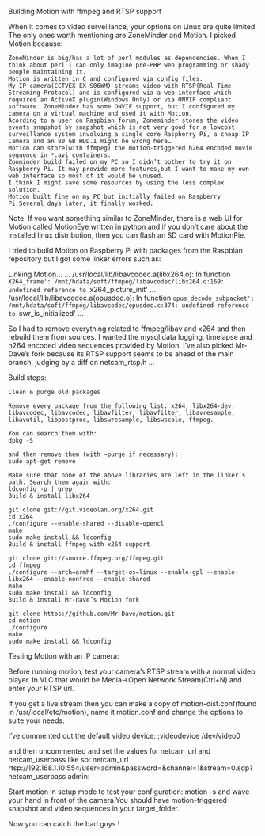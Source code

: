 
Building Motion with ffmpeg and RTSP support

When it comes to video surveillance, your options on Linux are quite limited. The only ones worth mentioning are ZoneMinder and Motion. I picked Motion because:

    ZoneMinder is big/has a lot of perl modules as dependencies. When I think about perl I can only imagine pre-PHP web programming or shady people maintaining it.
    Motion is written in C and configured via config files.
    My IP camera(CCTVEX EX-S06WM) streams video with RTSP(Real Time Streaming Protocol) and is configured via a web interface which requires an ActiveX plugin(Windows Only) or via ONVIF compliant software. ZoneMinder has some ONVIF support, but I configured my camera on a virtual machine and used it with Motion.
    Acording to a user on Raspbian forum, Zoneminder stores the video events snapshot by snapshot which is not very good for a lowcost surveillance system involving a single core Raspberry Pi, a cheap IP Camera and an 80 GB HDD.I might be wrong here…
    Motion can store(with ffmpeg) the motion-triggered h264 encoded movie sequence in *.avi containers.
    Zonminder build failed on my PC so I didn’t bother to try it on Raspberry Pi. It may provide more features,but I want to make my own web interface so most of it would be unused.
    I think I might save some resources by using the less complex solution.
    Motion built fine on my PC but initially failed on Raspberry Pi.Several days later, it finally worked.

Note: If you want something similar to ZoneMinder, there is a web UI for Motion called MotionEye written in python and if you don’t care about the installed linux distribution, then you can flash an SD card with MotionPie.

I tried to build Motion on Raspberry Pi with packages from the Raspbian repository but I got some linker errors such as:

Linking Motion...
...
/usr/local/lib/libavcodec.a(libx264.o): In function `X264_frame':
/mnt/hdata/soft/ffmpeg/libavcodec/libx264.c:169: undefined reference to `x264_picture_init'
...
/usr/local/lib/libavcodec.a(opusdec.o): In function `opus_decode_subpacket':
/mnt/hdata/soft/ffmpeg/libavcodec/opusdec.c:374: undefined reference to `swr_is_initialized'
...

So I had to remove everything related to ffmpeg/libav and x264 and then rebuild them from sources. I wanted the mysql data logging, timelapse and h264 encoded video sequences provided by Motion. I’ve also picked Mr-Dave’s fork because its RTSP support seems to be ahead of the main branch, judging by a diff on netcam_rtsp.h …

Build steps:

    Clean & purge old packages

    Remove every package from the following list: x264, libx264-dev, libavcodec, libavcodec, libavfilter, libavfilter, libavresample, libavutil, libpostproc, libswresample, libswscale, ffmpeg.

    You can search them with:
    dpkg -S

    and then remove them (with –purge if necessary):
    sudo apt-get remove

    Make sure that none of the above libraries are left in the linker’s path. Search them again with:
    ldconfig -p | grep
    Build & install libx264

    git clone git://git.videolan.org/x264.git
    cd x264
    ./configure --enable-shared --disable-opencl
    make
    sudo make install && ldconfig
    Build & install ffmpeg with x264 support

    git clone git://source.ffmpeg.org/ffmpeg.git
    cd ffmpeg
    ./configure --arch=armhf --target-os=linux --enable-gpl --enable-libx264 --enable-nonfree --enable-shared
    make
    sudo make install && ldconfig
    Build & install Mr-dave’s Motion fork

    git clone https://github.com/Mr-Dave/motion.git
    cd motion
    ./configure
    make
    sudo make install && ldconfig 

Testing Motion with an IP camera:

Before running motion, test your camera’s RTSP stream with a normal video player. In VLC that would be Media->Open Network Stream(Ctrl+N) and enter your RTSP url.

If you get a live stream then you can make a copy of motion-dist.conf(found in /usr/local/etc/motion), name it motion.conf and change the options to suite your needs.

I’ve commented out the default video device:
;videodevice /dev/video0

and then uncommented and set the values for netcam_url and netcam_userpass like so:
netcam_url rtsp://192.168.1.10:554/user=admin&password=&channel=1&stream=0.sdp?
netcam_userpass admin:

Start motion in setup mode to test your configuration:
motion -s
and wave your hand in front of the camera.You should have motion-triggered snapshot and video sequences in your target_folder.

Now you can catch the bad guys !
